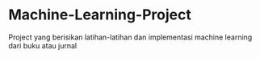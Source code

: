 # Machine-Learning-Project
Project yang berisikan latihan-latihan dan implementasi machine learning
dari buku atau jurnal

